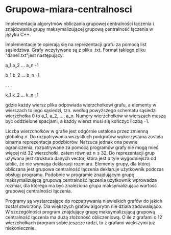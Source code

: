 # Grupowa-miara-centralnosci
Implementacja algorytmów obliczania grupowej centralności łączenia i znajdowania grupy maksymalizującej grupową centralność łączenia w języku C++.

Implementacje te opierają się na reprezentacji grafu za pomocą list sąsiedztwa. Grafy wczytywane są z
pliku .txt. Format takiego pliku "dane1.txt"jest następujący:


a_1 a_2 ... a_n -1

b_1 b_2 ... b_n -1

.
.
.

k_1 k_2 ... k_n -1


gdzie każdy wiersz pliku odpowiada wierzchołkowi grafu, a elementy w wierszach to jego
sąsiedzi, tzn. według powyższego schematu sąsiedzi wierzchołka 0 to a_1, a_2, ..., a_n. Numery
wierzchołków w wierszach muszą być oddzielone spacjami, a każdy wiersz musi się kończyć
liczbą -1.

Liczba wierzchołków w grafie jest odgórnie ustalona przez zmienną globalną n. Do rozpatrywania wszystkich podgrafów wykorzystana została binarna reprezentacja podzbiorów.
Narzuca jednak ona pewne ograniczenia, rozpatrywane za pomocą programów grafy nie mogą
mieć więcej niż 32 wierzchołki, zatem również n ≤ 32. Do reprezentacji grup używana jest
struktura danych vector, która jest o tyle wygodniejsza od tablic, że nie wymaga deklaracji
rozmiaru. Elementy grupy, dla której obliczana jest grupowa centralność łączenia deklaruje
użytkownik podczas obsługi programu. Podobnie w programie znajdującym grupę maksymalizującą grupową centralność łączenia użytkownik wprowadza rozmiar, dla którego ma być
znaleziona grupa maksymalizująca wartość grupowej centralności łączenia.

Programy są wystarczające do rozpatrywania niewielkich grafów do jakich został stworzony. Dla większych grafów algorytm nie działa zadowalająco. W szczególności program znajdujący grupę maksymalizującą grupową centralność łączenia ma dużą złożoność obliczeniową.
O ile z grafami o 12 wierzchołkach program sobie jeszcze radzi, to z grafami większymi już
niekoniecznie.
